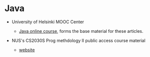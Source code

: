 # Java

- University of Helsinki MOOC Center
    - [Java online course](https://java-programming.mooc.fi/), forms the base material for these articles.

- NUS's CS2030S Prog methdology II public access course material
    - [website](https://nus-cs2030s.github.io/2021-s2/00-overview.html)

<!-- TODO: find books that teach this stuff-->